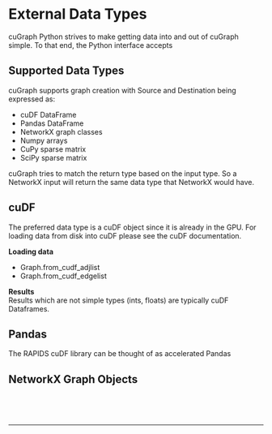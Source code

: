 # External Data Types
cuGraph Python strives to make getting data into and out of cuGraph simple.  To that end, the Python interface accepts 



## Supported Data Types
cuGraph supports graph creation with Source and Destination being expressed as:
* cuDF DataFrame
* Pandas DataFrame
* NetworkX graph classes
* Numpy arrays
* CuPy sparse matrix
* SciPy sparse matrix

cuGraph tries to match the return type based on the input type.  So a NetworkX input will return the same data type that NetworkX would have.

## cuDF
The preferred data type is a cuDF object since it is already in the GPU.  For loading data from disk into cuDF please see the cuDF documentation. 

__Loading data__
  * Graph.from_cudf_adjlist
  * Graph.from_cudf_edgelist


__Results__<br>
Results which are not simple types (ints, floats) are typically cuDF Dataframes. 



## Pandas
The RAPIDS cuDF library can be thought of as accelerated Pandas 


## NetworkX Graph Objects


## 






</br></br>

---
